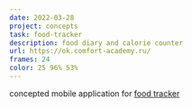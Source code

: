 ```yaml
---
date: 2022-03-28
project: concepts
task: food-tracker
description: food diary and calorie counter
url: https://ok.comfort-academy.ru/
frames: 24
color: 25 96% 53%
---
```


concepted mobile application for [food tracker](https://ok.comfort-academy.ru/)
